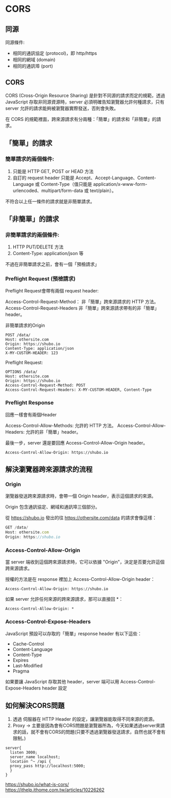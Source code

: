 # CORS
## 同源

同源條件:
- 相同的通訊協定 (protocol)，即 http/https
- 相同的網域 (domain)
- 相同的通訊埠 (port)

## CORS
CORS (Cross-Origin Resource Sharing) 是針對不同源的請求而定的規範，透過 JavaScript 存取非同源資源時，server 必須明確告知瀏覽器允許何種請求，只有 server 允許的請求能夠被瀏覽器實際發送，否則會失敗。

在 CORS 的規範裡面，跨來源請求有分兩種：「簡單」的請求和「非簡單」的請求。

## 「簡單」的請求
### 簡單請求的兩個條件:
1. 只能是 HTTP GET, POST or HEAD 方法
2. 自訂的 request header 只能是 Accept、Accept-Language、Content-Language 或 Content-Type（值只能是 application/x-www-form-urlencoded、multipart/form-data 或 text/plain）。

不符合以上任一條件的請求就是非簡單請求。
## 「非簡單」的請求
### 非簡單請求的兩個條件:
1. HTTP PUT/DELETE 方法
2. Content-Type: application/json 等

不過在非簡單請求之前，會有一個「預檢請求」

### Preflight Request (預檢請求)

Preflight Request會帶有兩個 request header:

Access-Control-Request-Method： 非「簡單」跨來源請求的 HTTP 方法。
Access-Control-Request-Headers 非「簡單」跨來源請求帶有的非「簡單」header。

非簡單請求的Origin
```javascript!
POST /data/
Host: othersite.com
Origin: https://shubo.io
Content-Type: application/json
X-MY-CUSTOM-HEADER: 123
```

Preflight Request:
```javascript!
OPTIONS /data/
Host: othersite.com
Origin: https://shubo.io
Access-Control-Request-Method: POST
Access-Control-Request-Headers: X-MY-CUSTOM-HEADER, Content-Type
```

### Preflight Response
回應一樣會有兩個Header

Access-Control-Allow-Methods: 允許的 HTTP 方法。
Access-Control-Allow-Headers: 允許的非「簡單」header。

最後一步，server 還是要回應 Access-Control-Allow-Origin header。

```javascript!
Access-Control-Allow-Origin: https://shubo.io
```

## 解決瀏覽器跨來源請求的流程
### Origin
瀏覽器發送跨來源請求時，會帶一個 Origin header，表示這個請求的來源。

Origin 包含通訊協定、網域和通訊埠三個部分。

從 https://shubo.io 發出的往 https://othersite.com/data 的請求會像這樣：

```javascript
GET /data/
Host: othersite.com
Origin: https://shubo.io
```

### Access-Control-Allow-Origin
當 server 端收到這個跨來源請求時，它可以依據 "Origin"，決定是否要允許這個跨來源請求。

授權的方法是在 response 裡加上 Access-Control-Allow-Origin header：

```javascript!
Access-Control-Allow-Origin: https://shubo.io
```

如果 server 允許任何來源的跨來源請求，那可以直接回 *：
```javascript!
Access-Control-Allow-Origin: *
```

### Access-Control-Expose-Headers
JavaScript 預設可以存取的「簡單」response header 有以下這些：
- Cache-Control
- Content-Language
- Content-Type
- Expires
- Last-Modified
- Pragma

如果要讓 JavaScript 存取其他 header，server 端可以用 Access-Control-Expose-Headers header 設定

## 如何解決CORS問題
1. 透過 伺服器在 HTTP Header 的設定，讓瀏覽器能取得不同來源的資源。
2. Proxy -> 主要是因為會有CORS問題是瀏覽器所為，今天如果透過server來請求的話，就不會有CORS的問題(只要不透過瀏覽器發送請求，自然也就不會有限制。)


```javascript!
server{
  listen 3000;
  server_name localhost;
  location ^~ /api {
  proxy_pass http://localhost:5000;
  }
}
```

https://shubo.io/what-is-cors/
https://ithelp.ithome.com.tw/articles/10226262